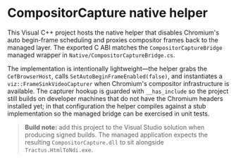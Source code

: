 # CompositorCapture native helper

This Visual C++ project hosts the native helper that disables Chromium's auto begin-frame scheduling and proxies compositor frames back to the managed layer. The exported C ABI matches the `CompositorCaptureBridge` managed wrapper in `Native/CompositorCaptureBridge.cs`.

The implementation is intentionally lightweight—the helper grabs the `CefBrowserHost`, calls `SetAutoBeginFrameEnabled(false)`, and instantiates a `viz::FrameSinkVideoCapturer` when Chromium's compositor infrastructure is available. The capturer hookup is guarded with `__has_include` so the project still builds on developer machines that do not have the Chromium headers installed yet; in that configuration the helper compiles against a stub implementation so the managed bridge can be exercised in unit tests.

> **Build note:** add this project to the Visual Studio solution when producing signed builds. The managed application expects the resulting `CompositorCapture.dll` to sit alongside `Tractus.HtmlToNdi.exe`.
